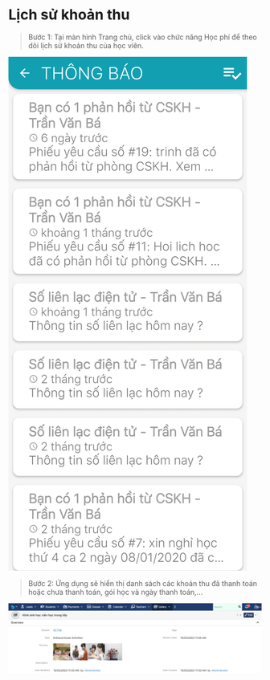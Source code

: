 # Lịch sử khoản thu

> Bước 1: Tại màn hình Trang chủ, click vào chức năng Học phí để theo dõi lịch sử khoản thu của học viên.

![](../.gitbook/assets/image%20%2816%29.png)

> Bước 2: Ứng dụng sẽ hiển thị danh sách các khoản thu đã thanh toán hoặc chưa thanh toán, gói học và ngày thanh toán,...

![](../.gitbook/assets/image%20%2877%29.png)

